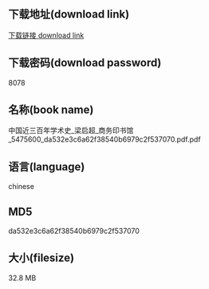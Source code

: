 ## 下载地址(download link)
[下载链接 download link](https://voluble-croquembouche-d321dc.netlify.app/?s=%E4%B8%AD%E5%9B%BD%E8%BF%91%E4%B8%89%E7%99%BE%E5%B9%B4%E5%AD%A6%E6%9C%AF%E5%8F%B2_%E6%A2%81%E5%90%AF%E8%B6%85_%E5%95%86%E5%8A%A1%E5%8D%B0%E4%B9%A6%E9%A6%86_5475600_da532e3c6a62f38540b6979c2f537070.pdf)

## 下载密码(download password)
8078

## 名称(book name)
中国近三百年学术史_梁启超_商务印书馆_5475600_da532e3c6a62f38540b6979c2f537070.pdf.pdf

## 语言(language)
chinese

## MD5
da532e3c6a62f38540b6979c2f537070

## 大小(filesize)
32.8 MB
